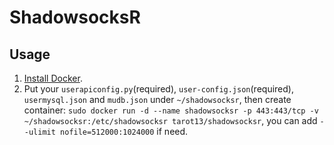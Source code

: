 # ShadowsocksR    

## Usage  

1. [Install Docker](https://docs.docker.com/engine/installation/linux/docker-ce/ubuntu/).  
2. Put your `userapiconfig.py`(required), `user-config.json`(required), `usermysql.json` and `mudb.json` under `~/shadowsocksr`, then create container: `sudo docker run -d --name shadowsocksr -p 443:443/tcp -v ~/shadowsocksr:/etc/shadowsocksr tarot13/shadowsocksr`, you can add `--ulimit nofile=512000:1024000` if need.  